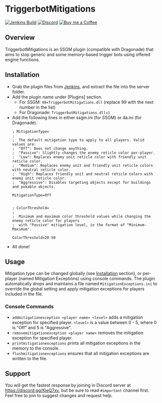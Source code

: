 # TriggerbotMitigations
[![Jenkins Build](https://img.shields.io/jenkins/build?jobUrl=https%3A%2F%2Fci.unstoppable.work%2Fjob%2FSSGM%2520Plugins%2Fjob%2FTriggerbotMitigations%2F)](https://ci.unstoppable.work/job/SSGM%20Plugins/job/TriggerbotMitigations/)
[![Discord](https://img.shields.io/discord/647431164138749966?label=support)](https://discord.gg/KjeQ7xv)
[![Buy me a Coffee](https://img.shields.io/badge/buy%20me%20a%20coffee-yellow)](https://buymeacoffee.com/theunstoppable)

## Overview
TriggerbotMitigations is an SSGM plugin (compatible with Dragonade) that aims to stop generic and some memory-based trigger bots using offered engine functions.

## Installation
- Grab the plugin files from [Jenkins](https://ci.unstoppable.work/job/SSGM%20Plugins/job/TriggerbotMitigations/), and extract the file into the server folder.
- Add the plugin name under \[Plugins\] section.
  - For SSGM: `99=TriggerbotMitigations.dll` (replace 99 with the next number in the list)
  - For Dragonade: `TriggerbotMitigations.dll=1`
- Add the following lines in either ssgm.ini (for SSGM) or da.ini (for Dragonade).
   ```
   ; MitigationType=
   ; 
   ;  The default mitigation type to apply to all players. Valid values are:
   ;  "Off": Does not change anything.
   ;  "Passive": Slightly changes the enemy reticle color per-player.
   ;  "Low": Replaces enemy unit reticle color with friendly unit reticle color.
   ;  "Medium": Replaces enemy unit and friendly unit reticle colors with neutral reticle color.
   ;  "High": Replaces friendly unit and neutral reticle colors with enemy unit reticle color.
   ;  "Aggressive": Disables targeting objects except for buildings and pokable objects.
   
   MitigationType=Off
   
   
   ; ColorThreshold=
   ; 
   ;  Minimum and maximum color threshold values while changing the enemy reticle color for players
   ;  with "Passive" mitigation level, in the format of "Minimum-Maximum".
   
   ColorThreshold=20-50
   ```
- All done!

## Usage
Mitigation type can be changed globally (see [Installation](#installation) section), or per-player (named Mitigation Exceptions) using console commands.
The plugin automatically drops and maintains a file named `MitigationExceptions.ini` to override the global setting and apply mitigation exceptions for players included in the file.

### Console Commands
- `addmitigationexception <player name> <level>` adds a mitigation exception for specified player. `<level>` is a value between 0 - 5, where 0 is "Off" and 5 is "Aggressive".
- `removemitigationexception <player name>` removes the mitigation exception for specified player.
- `printmitigationexceptions` prints all mitigation exceptions in the memory to the console.
- `flushmitigationexceptions` ensures that all mitigation exceptions are written to the file.

## Support
You will get the fastest response by joining in Discord server at https://discord.gg/KjeQ7xv, but be sure to read `#important` channel first.  
Feel free to join to suggest changes and request help.  
